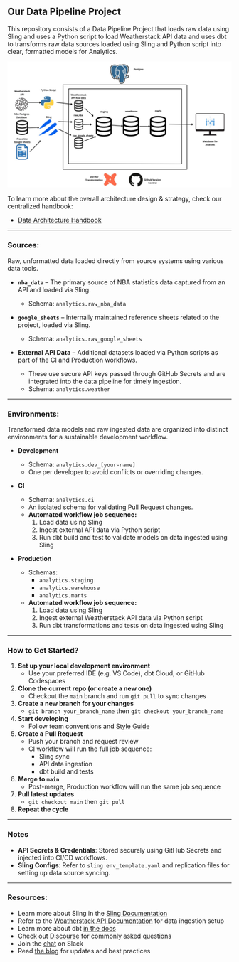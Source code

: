 ## Our Data Pipeline Project

This repository consists of a Data Pipeline Project that loads raw data using Sling and uses a Python script to load Weatherstack API data and uses dbt to transforms raw data sources loaded using Sling and Python script into clear, formatted models for Analytics.

![Data Pipeline](images/Data_pipeline.jpg)

To learn more about the overall architecture design & strategy, check our centralized handbook:
- [Data Architecture Handbook](https://docs.google.com/document/d/1GY9_11JGQi0TgqWVrzwd9BEdQ5UqKxSXLV8cctR9CqY/edit?usp=sharing)

---

### Sources:
Raw, unformatted data loaded directly from source systems using various data tools.

- **`nba_data`** – The primary source of NBA statistics data captured from an API and loaded via Sling.
  - Schema: `analytics.raw_nba_data`

- **`google_sheets`** – Internally maintained reference sheets related to the project, loaded via Sling.
  - Schema: `analytics.raw_google_sheets`

- **External API Data** – Additional datasets loaded via Python scripts as part of the CI and Production workflows.
  - These use secure API keys passed through GitHub Secrets and are integrated into the data pipeline for timely ingestion.
  - Schema: `analytics.weather`

---

### Environments:
Transformed data models and raw ingested data are organized into distinct environments for a sustainable development workflow.

- **Development**
   - Schema: `analytics.dev_[your-name]`
   - One per developer to avoid conflicts or overriding changes.

- **CI**
   - Schema: `analytics.ci`
   - An isolated schema for validating Pull Request changes.
   - **Automated workflow job sequence:**
     1. Load data using Sling
     2. Ingest external API data via Python script
     3. Run dbt build and test to validate models on data ingested using Sling

- **Production**
   - Schemas: 
     - `analytics.staging`
     - `analytics.warehouse`
     - `analytics.marts`
   - **Automated workflow job sequence:**
     1. Load data using Sling
     2. Ingest external Weatherstack API data via Python script
     3. Run dbt transformations and tests on data ingested using Sling

---

### How to Get Started?
1. **Set up your local development environment**
   - Use your preferred IDE (e.g. VS Code), dbt Cloud, or GitHub Codespaces
2. **Clone the current repo (or create a new one)**
   - Checkout the `main` branch and run `git pull` to sync changes
3. **Create a new branch for your changes**
   - `git branch your_branch_name` then `git checkout your_branch_name`
4. **Start developing**
   - Follow team conventions and [Style Guide](_project_docs/style_guide.md)
5. **Create a Pull Request**
   - Push your branch and request review
   - CI workflow will run the full job sequence:
     - Sling sync
     - API data ingestion
     - dbt build and tests
6. **Merge to `main`**
   - Post-merge, Production workflow will run the same job sequence
7. **Pull latest updates**
   - `git checkout main` then `git pull`
8. **Repeat the cycle**

---

### Notes
- **API Secrets & Credentials**: Stored securely using GitHub Secrets and injected into CI/CD workflows.
- **Sling Configs**: Refer to `sling env_template.yaml` and replication files for setting up data source syncing.

---

### Resources:
- Learn more about Sling in the [Sling Documentation](https://docs.slingdata.io/)
- Refer to the [Weatherstack API Documentation](https://weatherstack.com/documentation) for data ingestion setup
- Learn more about dbt [in the docs](https://docs.getdbt.com/docs/introduction)
- Check out [Discourse](https://discourse.getdbt.com/) for commonly asked questions
- Join the [chat](https://community.getdbt.com/) on Slack
- Read [the blog](https://blog.getdbt.com/) for updates and best practices
